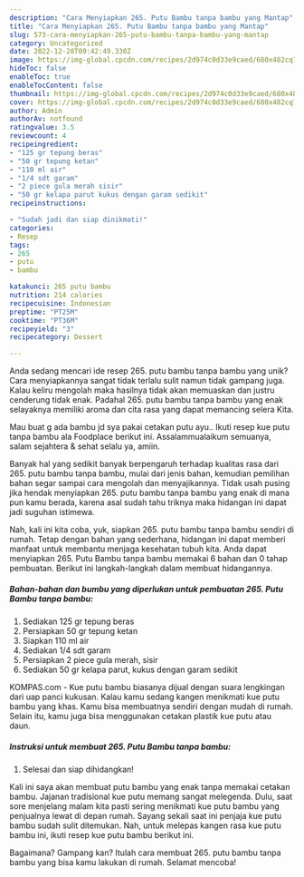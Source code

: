 ```yaml
---
description: "Cara Menyiapkan 265. Putu Bambu tanpa bambu yang Mantap"
title: "Cara Menyiapkan 265. Putu Bambu tanpa bambu yang Mantap"
slug: 573-cara-menyiapkan-265-putu-bambu-tanpa-bambu-yang-mantap
category: Uncategorized
date: 2022-12-28T09:42:49.330Z
image: https://img-global.cpcdn.com/recipes/2d974c0d33e9caed/680x482cq70/265-putu-bambu-tanpa-bambu-foto-resep-utama.jpg
hideToc: false
enableToc: true
enableTocContent: false
thumbnail: https://img-global.cpcdn.com/recipes/2d974c0d33e9caed/680x482cq70/265-putu-bambu-tanpa-bambu-foto-resep-utama.jpg
cover: https://img-global.cpcdn.com/recipes/2d974c0d33e9caed/680x482cq70/265-putu-bambu-tanpa-bambu-foto-resep-utama.jpg
author: Admin
authorAv: notfound
ratingvalue: 3.5
reviewcount: 4
recipeingredient:
- "125 gr tepung beras"
- "50 gr tepung ketan"
- "110 ml air"
- "1/4 sdt garam"
- "2 piece gula merah sisir"
- "50 gr kelapa parut kukus dengan garam sedikit"
recipeinstructions:

- "Sudah jadi dan siap dinikmati!"
categories:
- Resep
tags:
- 265
- putu
- bambu

katakunci: 265 putu bambu 
nutrition: 214 calories
recipecuisine: Indonesian
preptime: "PT25M"
cooktime: "PT36M"
recipeyield: "3"
recipecategory: Dessert

---
```





Anda sedang mencari ide resep 265. putu bambu tanpa bambu yang unik? Cara menyiapkannya sangat tidak terlalu sulit namun tidak gampang juga. Kalau keliru mengolah maka hasilnya tidak akan memuaskan dan justru cenderung tidak enak. Padahal 265. putu bambu tanpa bambu yang enak selayaknya memiliki aroma dan cita rasa yang dapat memancing selera Kita.





Mau buat g ada bambu jd sya pakai cetakan putu ayu.. Ikuti resep kue putu tanpa bambu ala Foodplace berikut ini. Assalammualaikum semuanya, salam sejahtera &amp; sehat selalu ya, amiin.

Banyak hal yang sedikit banyak berpengaruh terhadap kualitas rasa dari 265. putu bambu tanpa bambu, mulai dari jenis bahan, kemudian pemilihan bahan segar sampai cara mengolah dan menyajikannya. Tidak usah pusing jika hendak menyiapkan 265. putu bambu tanpa bambu yang enak di mana pun kamu berada, karena asal sudah tahu triknya maka hidangan ini dapat jadi suguhan istimewa.






Nah, kali ini kita coba, yuk, siapkan 265. putu bambu tanpa bambu sendiri di rumah. Tetap dengan bahan yang sederhana, hidangan ini dapat memberi manfaat untuk membantu menjaga kesehatan tubuh kita. Anda dapat menyiapkan 265. Putu Bambu tanpa bambu memakai 6 bahan dan 0 tahap pembuatan. Berikut ini langkah-langkah dalam membuat hidangannya.

<!--inarticleads1-->

##### Bahan-bahan dan bumbu yang diperlukan untuk pembuatan 265. Putu Bambu tanpa bambu:

1. Sediakan 125 gr tepung beras
1. Persiapkan 50 gr tepung ketan
1. Siapkan 110 ml air
1. Sediakan 1/4 sdt garam
1. Persiapkan 2 piece gula merah, sisir
1. Sediakan 50 gr kelapa parut, kukus dengan garam sedikit


KOMPAS.com - Kue putu bambu biasanya dijual dengan suara lengkingan dari uap panci kukusan. Kalau kamu sedang kangen menikmati kue putu bambu yang khas. Kamu bisa membuatnya sendiri dengan mudah di rumah. Selain itu, kamu juga bisa menggunakan cetakan plastik kue putu atau daun. 

<!--inarticleads2-->

##### Instruksi untuk membuat 265. Putu Bambu tanpa bambu:


1. Selesai dan siap dihidangkan!

Kali ini saya akan membuat putu bambu yang enak tanpa memakai cetakan bambu. Jajanan tradisional kue putu memang sangat melegenda. Dulu, saat sore menjelang malam kita pasti sering menikmati kue putu bambu yang penjualnya lewat di depan rumah. Sayang sekali saat ini penjaja kue putu bambu sudah sulit ditemukan. Nah, untuk melepas kangen rasa kue putu bambu ini, ikuti resep kue putu bambu berikut ini. 

Bagaimana? Gampang kan? Itulah cara membuat 265. putu bambu tanpa bambu yang bisa kamu lakukan di rumah. Selamat mencoba!
